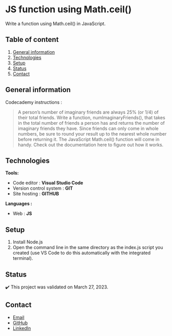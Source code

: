 # JS function using Math.ceil()

Write a function using Math.ceil() in JavaScript.

## Table of content
1. [General information](#General-information)
2. [Technologies](#Technologies)
3. [Setup](#Setup)
4. [Status](#Status)
5. [Contact](#Contact)

## General information

Codecademy instructions :
> A person’s number of imaginary friends are always 25% (or 1/4) of their total friends.
> Write a function, numImaginaryFriends(), that takes in the total number of friends a person has and returns the number of imaginary friends they have.
> Since friends can only come in whole numbers, be sure to round your result up to the nearest whole number before returning it.
> The JavaScript Math.ceil() function will come in handy. Check out the documentation here to figure out how it works.


## Technologies
**Tools:**
 * Code editor : **Visual Studio Code**
 * Version control system : **GIT**
 * Site hosting : **GITHUB**
  
**Languages :**
 * Web : **JS**
 
## Setup
1. Install Node.js
2. Open the command line in the same directory as the index.js script you created (use VS Code to do this automatically with the integrated terminal).

## Status
:heavy_check_mark: This project was validated on March 27, 2023.

## Contact
* [Email](mailto:charlene.hoareau@outlook.com)
* [GitHub](https://github.com/charlella)
* [LinkedIn](https://www.linkedin.com/in/charl%C3%A8ne-hoareau-0ab5b55b/)
